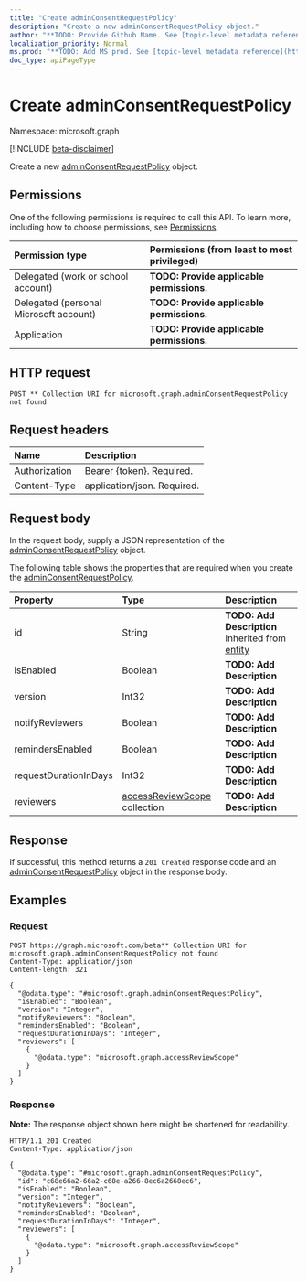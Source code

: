 ```yaml
---
title: "Create adminConsentRequestPolicy"
description: "Create a new adminConsentRequestPolicy object."
author: "**TODO: Provide Github Name. See [topic-level metadata reference](https://msgo.azurewebsites.net/add/document/guidelines/metadata.html#topic-level-metadata)**"
localization_priority: Normal
ms.prod: "**TODO: Add MS prod. See [topic-level metadata reference](https://msgo.azurewebsites.net/add/document/guidelines/metadata.html#topic-level-metadata)**"
doc_type: apiPageType
---
```


# Create adminConsentRequestPolicy
Namespace: microsoft.graph

[!INCLUDE [beta-disclaimer](../../includes/beta-disclaimer.md)]

Create a new [adminConsentRequestPolicy](../resources/adminconsentrequestpolicy.md) object.

## Permissions
One of the following permissions is required to call this API. To learn more, including how to choose permissions, see [Permissions](/graph/permissions-reference).

|Permission type|Permissions (from least to most privileged)|
|:---|:---|
|Delegated (work or school account)|**TODO: Provide applicable permissions.**|
|Delegated (personal Microsoft account)|**TODO: Provide applicable permissions.**|
|Application|**TODO: Provide applicable permissions.**|

## HTTP request

<!-- {
  "blockType": "ignored"
}
-->
``` http
POST ** Collection URI for microsoft.graph.adminConsentRequestPolicy not found
```

## Request headers
|Name|Description|
|:---|:---|
|Authorization|Bearer {token}. Required.|
|Content-Type|application/json. Required.|

## Request body
In the request body, supply a JSON representation of the [adminConsentRequestPolicy](../resources/adminconsentrequestpolicy.md) object.

The following table shows the properties that are required when you create the [adminConsentRequestPolicy](../resources/adminconsentrequestpolicy.md).

|Property|Type|Description|
|:---|:---|:---|
|id|String|**TODO: Add Description** Inherited from [entity](../resources/entity.md)|
|isEnabled|Boolean|**TODO: Add Description**|
|version|Int32|**TODO: Add Description**|
|notifyReviewers|Boolean|**TODO: Add Description**|
|remindersEnabled|Boolean|**TODO: Add Description**|
|requestDurationInDays|Int32|**TODO: Add Description**|
|reviewers|[accessReviewScope](../resources/accessreviewscope.md) collection|**TODO: Add Description**|



## Response

If successful, this method returns a `201 Created` response code and an [adminConsentRequestPolicy](../resources/adminconsentrequestpolicy.md) object in the response body.

## Examples

### Request
<!-- {
  "blockType": "request",
  "name": "create_adminconsentrequestpolicy_from_"
}
-->
``` http
POST https://graph.microsoft.com/beta** Collection URI for microsoft.graph.adminConsentRequestPolicy not found
Content-Type: application/json
Content-length: 321

{
  "@odata.type": "#microsoft.graph.adminConsentRequestPolicy",
  "isEnabled": "Boolean",
  "version": "Integer",
  "notifyReviewers": "Boolean",
  "remindersEnabled": "Boolean",
  "requestDurationInDays": "Integer",
  "reviewers": [
    {
      "@odata.type": "microsoft.graph.accessReviewScope"
    }
  ]
}
```


### Response
**Note:** The response object shown here might be shortened for readability.
<!-- {
  "blockType": "response",
  "truncated": true,
  "@odata.type": "microsoft.graph.adminConsentRequestPolicy"
}
-->
``` http
HTTP/1.1 201 Created
Content-Type: application/json

{
  "@odata.type": "#microsoft.graph.adminConsentRequestPolicy",
  "id": "c68e66a2-66a2-c68e-a266-8ec6a2668ec6",
  "isEnabled": "Boolean",
  "version": "Integer",
  "notifyReviewers": "Boolean",
  "remindersEnabled": "Boolean",
  "requestDurationInDays": "Integer",
  "reviewers": [
    {
      "@odata.type": "microsoft.graph.accessReviewScope"
    }
  ]
}
```

